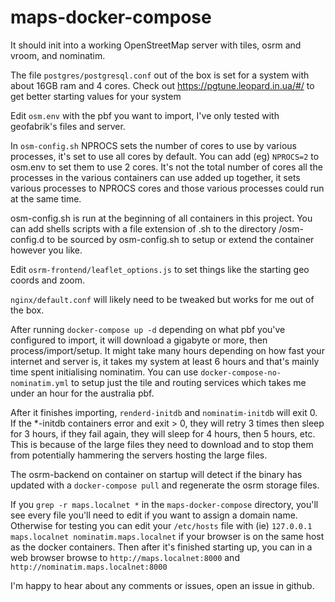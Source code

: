 # maps-docker-compose

It should init into a working OpenStreetMap server with tiles, osrm and vroom, and nominatim.

The file `postgres/postgresql.conf` out of the box is set for a system with about 16GB 
ram and 4 cores. Check out https://pgtune.leopard.in.ua/#/ to get better starting values 
for your system

Edit `osm.env` with the pbf you want to import, I've only tested with geofabrik's files
and server.

In `osm-config.sh` NPROCS sets the number of cores to use by various processes, 
it's set to use all cores by default. You can add (eg) `NPROCS=2` to osm.env to 
set them to use 2 cores. It's not the total number of cores all the processes in the
various containers can use added up together, it sets various processes to NPROCS
cores and those various processes could run at the same time.

osm-config.sh is run at the beginning of all containers in this project. You can
add shells scripts with a file extension of .sh to the directory /osm-config.d 
to be sourced by osm-config.sh to setup or extend the container however you like. 

Edit `osrm-frontend/leaflet_options.js` to set things like the starting geo coords and zoom.  

`nginx/default.conf` will likely need to be tweaked but works for me out of the box.

After running `docker-compose up -d` depending on what pbf you've configured to import,
it will download a gigabyte or more, then process/import/setup. It might take many hours
depending on how fast your internet and server is, it takes my system at least 6 hours and
that's mainly time spent initialising nominatim. You can use `docker-compose-no-nominatim.yml`
to setup just the tile and routing services which takes me under an hour for the australia pbf.
 
After it finishes importing, `renderd-initdb` and `nominatim-initdb` will exit 0. 
If the *-initdb containers error and exit > 0, they will retry 3 times then sleep for 
3 hours, if they fail again, they will sleep for 4 hours, then 5 hours, etc. 
This is because of the large files they need to download and to stop them from 
potentially hammering the servers hosting the large files.
 
The osrm-backend on container on startup will detect if the binary has updated with a 
`docker-compose pull` and regenerate the osrm storage files.

If you `grep -r maps.localnet *` in the `maps-docker-compose` directory, you'll see every file 
you'll need to edit if you want to assign a domain name. Otherwise for testing you can edit
your `/etc/hosts` file with (ie) `127.0.0.1 maps.localnet nominatim.maps.localnet` if your browser
is on the same host as the docker containers. Then after it's finished starting up, you can in a 
web browser browse to `http://maps.localnet:8000` and `http://nominatim.maps.localnet:8000`

I'm happy to hear about any comments or issues, open an issue in github.
